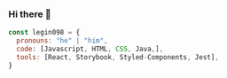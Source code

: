 ### Hi there 👋

```js
const legin098 = {
  pronouns: "he" | "him",
  code: [Javascript, HTML, CSS, Java,],
  tools: [React, Storybook, Styled-Components, Jest],
}
```
<!--
**legin098/legin098** is a ✨ _special_ ✨ repository because its `README.md` (this file) appears on your GitHub profile.

Here are some ideas to get you started:

- 🔭 I’m currently working on ...
- 🌱 I’m currently learning ...
- 👯 I’m looking to collaborate on ...
- 🤔 I’m looking for help with ...
- 💬 Ask me about ...
- 📫 How to reach me: ...
- 😄 Pronouns: ...
- ⚡ Fun fact: ...
-->
